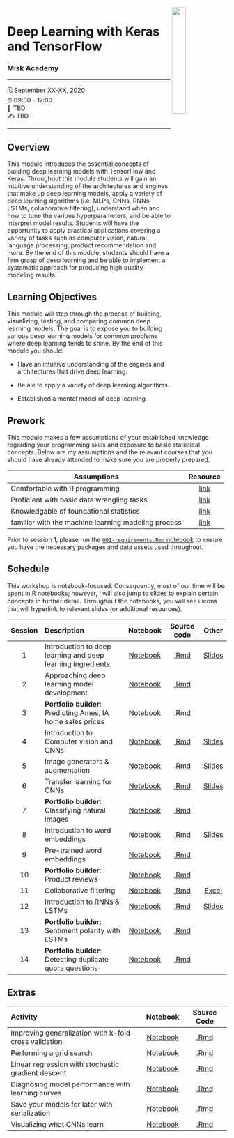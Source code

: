 <img src="https://user-images.githubusercontent.com/6753598/86978801-c3cf3280-c14d-11ea-822a-7e65a384ed8b.png" align="right" width="25%" height="25%"/>

Deep Learning with Keras and TensorFlow 
================

### Misk Academy 

-----

:spiral_calendar: September XX-XX, 2020  
:alarm_clock:     09:00 - 17:00  
:hotel:           TBD  
:writing_hand:    TBD

-----

## Overview

This module introduces the essential concepts of building deep learning models with TensorFlow and Keras. Throughout this module students will gain an intuitive understanding of the architectures and engines that make up deep learning models, apply a variety of deep learning algorithms (i.e. MLPs, CNNs, RNNs, LSTMs, collaborative filtering), understand when and how to tune the various hyperparameters, and be able to interpret model results. Students will have the opportunity to apply practical applications covering a variety of tasks such as computer vision, natural language processing, product recommendation and more. By the end of this module, students should have a firm grasp of deep learning and be able to implement a systematic approach for producing high quality modeling results.

## Learning Objectives

This module will step through the process of building, visualizing, testing, and comparing common deep learning models. The goal is to expose you to building various deep learning models for common problems where deep learning tends to shine. By the end of this module you should:

* Have an intuitive understanding of the engines and architectures that drive deep learning.

* Be ale to apply a variety of deep learning algorithms.

* Established a mental model of deep learning.

## Prework

This module makes a few assumptions of your established knowledge regarding your programming skills and exposure to basic statistical concepts. Below are my assumptions and the relevant courses that you should have already attended to make sure you are properly prepared.

| Assumptions                       | Resource      
| --------------------------------- | :-------------: |
| Comfortable with R programming    | [link](https://github.com/misk-data-science/misk-intro-ds) | 
| Proficient with basic data wrangling tasks    | [link](https://github.com/misk-data-science/misk-intro-ds) | 
| Knowledgable of foundational statistics    | [link](https://github.com/misk-data-science/misk-stats-foundations) |
| familiar with the machine learning modeling process | [link](https://github.com/misk-data-science/misk-homl) |

Prior to session 1, please run the [`001-requirements.Rmd` notebook](https://github.com/misk-data-science/misk-dl/blob/master/materials/01-intro/01-requirements.md) to ensure you have the necessary packages and data assets used throughout.

## Schedule

This workshop is notebook-focused. Consequently, most of our time will be spent in R notebooks; however, I will also jump to slides to explain certain concepts in further detail. Throughout the notebooks, you will see ℹ️ icons that will hyperlink to relevant slides (or additional resources).

| Session       | Description                          | Notebook    | Source code    | Other       
| :-----------: | :----------------------------------- | :-----------: | :-----------: | :-----------: |
| 1             | Introduction to deep learning and deep learning ingredients | [Notebook](https://misk-data-science.github.io/misk-dl/notebooks/01-main-ingredients.nb.html)  | [.Rmd](https://github.com/misk-data-science/misk-dl/blob/master/materials/02-main-ingredients/01-main-ingredients.Rmd) | [Slides](https://misk-data-science.github.io/misk-dl/01-introduction-slides.html)     | 
| 2             | Approaching deep learning model development                 | [Notebook](https://misk-data-science.github.io/misk-dl/notebooks/02-starter-recipe.nb.html) | [.Rmd](https://github.com/misk-data-science/misk-dl/blob/master/materials/03-recipe/01-starter-recipe.Rmd) |            |
| 3             | __Portfolio builder__: Predicting Ames, IA home sales prices    | [Notebook](https://misk-data-science.github.io/misk-dl/notebooks/03-mini-project-ames.nb.html)  | [.Rmd](https://github.com/misk-data-science/misk-dl/blob/master/materials/03-recipe/02-mini-project-ames.Rmd) |            | 
| 4             | Introduction to Computer vision and CNNs                    | [Notebook](https://misk-data-science.github.io/misk-dl/notebooks/04-mnist-revisited.nb.html)  | [.Rmd](https://github.com/misk-data-science/misk-dl/blob/master/materials/04-computer-vision-CNNs/01-mnist-revisited.Rmd) | [Slides](https://misk-data-science.github.io/misk-dl/02-computer-vision.html)    |
| 5             | Image generators & augmentation                             | [Notebook](https://misk-data-science.github.io/misk-dl/notebooks/05-cats-vs-dogs.nb.html)  | [.Rmd](https://github.com/misk-data-science/misk-dl/blob/master/materials/04-computer-vision-CNNs/02-cats-vs-dogs.Rmd) | [Slides](https://misk-data-science.github.io/misk-dl/02-computer-vision.html#36)   |
| 6             | Transfer learning for CNNs                                  | [Notebook](https://misk-data-science.github.io/misk-dl/notebooks/06-transfer-learning.nb.html)  | [.Rmd](https://github.com/misk-data-science/misk-dl/blob/master/materials/04-computer-vision-CNNs/03-transfer-learning.Rmd) | [Slides](https://misk-data-science.github.io/misk-dl/02-computer-vision.html#45)  |
| 7             | __Portfolio builder__: Classifying natural images               | [Notebook](https://misk-data-science.github.io/misk-dl/notebooks/07-mini-project-cnn.nb.html)  | [.Rmd](https://github.com/misk-data-science/misk-dl/blob/master/materials/05-project/01-Project.Rmd) |            |
| 8             | Introduction to word embeddings                             | [Notebook](https://misk-data-science.github.io/misk-dl/notebooks/08-word-embeddings.nb.html) | [.Rmd](https://github.com/misk-data-science/misk-dl/blob/master/materials/06-word-embeddings/01-word-embeddings.Rmd) | [Slides](https://misk-data-science.github.io/misk-dl/03-word-embeddings.html)  |
| 9             | Pre-trained word embeddings                                 | [Notebook](https://misk-data-science.github.io/misk-dl/notebooks/09-pretrained-word-embeddings.nb.html) | [.Rmd](https://github.com/misk-data-science/misk-dl/blob/master/materials/06-word-embeddings/02-pretrained-word-embeddings.Rmd)  |          |
| 10            | __Portfolio builder__: Product reviews                          | [Notebook](https://misk-data-science.github.io/misk-dl/notebooks/10-mini-project-amazon-word-embeddings.nb.html) | [.Rmd](https://github.com/misk-data-science/misk-dl/blob/master/materials/06-word-embeddings/03-your-turn-amazon-word-embeddings.Rmd)  |            |
| 11            | Collaborative filtering                                     | [Notebook](https://misk-data-science.github.io/misk-dl/notebooks/11-collaborative-filtering.nb.html) | [.Rmd](https://github.com/misk-data-science/misk-dl/blob/master/materials/07-recommender-collaborative-filtering/collaborative-filtering.Rmd) | [Excel](https://github.com/misk-data-science/misk-dl/tree/master/materials/07-recommender-collaborative-filtering)       |
| 12            | Introduction to RNNs & LSTMs                                | [Notebook](https://misk-data-science.github.io/misk-dl/notebooks/12-intro-to-lstms.nb.html) | [.Rmd](https://github.com/misk-data-science/misk-dl/blob/master/materials/08-NLP-LSTMs/01-intro-to-lstms.Rmd)  | [Slides](https://misk-data-science.github.io/misk-dl/04-recurrent-networks.html)  |
| 13            | __Portfolio builder__: Sentiment polarity with LSTMs            | [Notebook](https://misk-data-science.github.io/misk-dl/notebooks/13-mini-project-lstms.nb.html) | [.Rmd](https://github.com/misk-data-science/misk-dl/blob/master/materials/08-NLP-LSTMs/02-your-turn-lstms.Rmd)  |           |
| 14            | __Portfolio builder__: Detecting duplicate quora questions      | [Notebook](https://misk-data-science.github.io/misk-dl/notebooks/14-mini-project-quora.nb.html)  | [.Rmd](https://github.com/misk-data-science/misk-dl/blob/master/materials/09-project/Final-Project.Rmd) |           |


## Extras

| Activity                      | Notebook | Source Code |
| :---------------------------- | :--------: | :-----------: |
| Improving generalization with k-fold cross validation       | [Notebook](https://misk-data-science.github.io/misk-dl/notebooks/99x1-validation-procedures.nb.html) | [.Rmd](https://github.com/misk-data-science/misk-dl/blob/master/materials/99-extras/99x1-validation-procedures.Rmd) |
| Performing a grid search | [Notebook](https://misk-data-science.github.io/misk-dl/notebooks/99x2-imdb-grid-search.nb.html) | [.Rmd](https://github.com/misk-data-science/misk-dl/blob/master/materials/99-extras/99x2-imdb-grid-search.Rmd) |
| Linear regression with stochastic gradient descent | [Notebook](https://misk-data-science.github.io/misk-dl/notebooks/99x3-manual-gradient-descent.nb.html) | [.Rmd](https://github.com/misk-data-science/misk-dl/blob/master/materials/99-extras/99x3-manual-gradient-descent.Rmd) |
| Diagnosing model performance with learning curves | [Notebook](https://misk-data-science.github.io/misk-dl/notebooks/99x4-learning-curve-diagnostics.nb.html) | [.Rmd](https://github.com/misk-data-science/misk-dl/blob/master/materials/99-extras/99x4-learning-curve-diagnostics.Rmd) |
| Save your models for later with serialization | [Notebook](https://misk-data-science.github.io/misk-dl/notebooks/99x5-save-your-models.nb.html) | [.Rmd](https://github.com/misk-data-science/misk-dl/blob/master/materials/99-extras/99x5-save-your-models-diagnostics.Rmd) |
| Visualizing what CNNs learn | [Notebook](https://misk-data-science.github.io/misk-dl/notebooks/99x6-visualizing-what-cnns-learn.nb.html) | [.Rmd](https://github.com/misk-data-science/misk-dl/blob/master/materials/99-extras/99x6-visualizing-what-cnns-learn.Rmd) |

